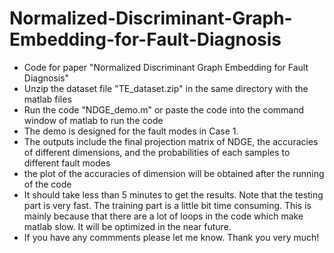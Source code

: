 # Normalized-Discriminant-Graph-Embedding-for-Fault-Diagnosis


- Code for paper "Normalized Discriminant Graph Embedding for Fault Diagnosis"
- Unzip the dataset file "TE_dataset.zip" in the same directory with the matlab files
- Run the code "NDGE_demo.m" or paste the code into the command window of matlab to run the code
- The demo is designed for the fault modes in Case 1.
- The outputs include the final projection matrix of NDGE, the accuracies of different dimensions, and the probabilities of each samples to different fault modes
- the plot of the accuracies of dimension will be obtained after the running of the code
- It should take less than 5 minutes to get the results. Note that the testing part is very fast. The training part is a little bit time consuming. This is mainly because that there are a lot of loops in the code which make matlab slow. It will be optimized in the near future.
- If you have any commments please let me know. Thank you very much!



